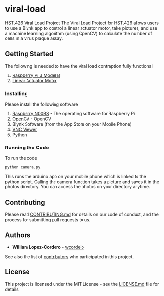 # viral-load
HST.426 Viral Load Project
The Viral Load Project for HST.426 allows users to use a Blynk app to control a linear actuator motor, take pictures, and use a machine learning algorithm (using OpenCV) to calculate the number of cells in a virus plaque assay. 

## Getting Started

The following is needed to have the viral load contraption fully functional

1) [Raspberry Pi 3 Model B](https://www.amazon.com/Raspberry-Pi-RASPBERRYPI3-MODB-1GB-Model-Motherboard/dp/B01CD5VC92/ref=sr_1_3?s=pc&ie=UTF8&qid=1526361583&sr=1-3&keywords=raspberry+pi+3)
2) [Linear Actuator Motor](https://www.amazon.com/gp/product/B01L6W1GRG/ref=ox_sc_act_title_3?smid=A16P4TUM521SQ8&psc=1)

### Installing

Please install the following software
1) [Raspberry N00BS](https://www.raspberrypi.org/downloads/noobs/) - The operating software for Raspberry Pi
2) [OpenCV](https://www.pyimagesearch.com/2017/09/04/raspbian-stretch-install-opencv-3-python-on-your-raspberry-pi/) - OpenCV
3) Blynk Software (from the App Store on your Mobile Phone)
4) [VNC Viewer](https://www.realvnc.com/en/connect/download/viewer/raspberrypi/)
5) Python

### Running the Code

To run the code

```
python camera.py
```
This runs the arduino app on your mobile phone which is linked to the python script. Calling the camera function takes a picture and saves it in the photos directory. You can access the photos on your directory anytime.

## Contributing

Please read [CONTRIBUTING.md](https://gist.github.com/PurpleBooth/b24679402957c63ec426) for details on our code of conduct, and the process for submitting pull requests to us.

## Authors

* **William Lopez-Cordero** - [wcordelo](https://github.com/wcordelo)

See also the list of [contributors](https://github.com/your/project/contributors) who participated in this project.

## License

This project is licensed under the MIT License - see the [LICENSE.md](LICENSE.md) file for details
